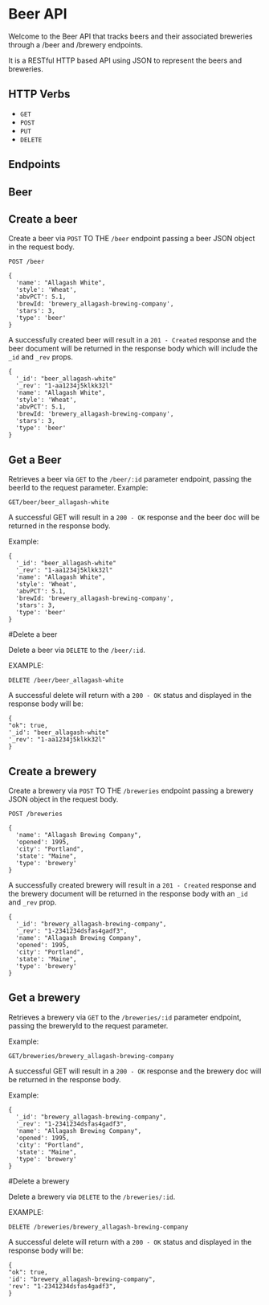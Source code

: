 # Beer API

Welcome to the Beer API that tracks beers and their associated breweries through a /beer and /brewery endpoints.

It is a RESTful HTTP based API using JSON to represent the beers and breweries.

## HTTP Verbs

* `GET`
* `POST`
* `PUT`
* `DELETE`

## Endpoints

## Beer

## Create a beer

Create a beer via `POST` TO THE `/beer` endpoint passing a beer JSON object in the request body.

```
POST /beer

{
  'name': "Allagash White",
  'style': 'Wheat',
  'abvPCT': 5.1,
  'brewId: 'brewery_allagash-brewing-company',
  'stars': 3,
  'type': 'beer'
}
```

A successfully created beer will result in a `201 - Created` response and the beer document will be returned in the response body which will include the `_id` and `_rev` props.

```
{
  '_id': "beer_allagash-white"
  '_rev': "1-aa1234j5klkk32l"
  'name': "Allagash White",
  'style': 'Wheat',
  'abvPCT': 5.1,
  'brewId: 'brewery_allagash-brewing-company',
  'stars': 3,
  'type': 'beer'
}
```

## Get a Beer

Retrieves a beer via `GET` to the `/beer/:id` parameter endpoint, passing the beerId to the request parameter.
Example:

```
GET/beer/beer_allagash-white
```

A successful GET will result in a `200 - OK` response and the beer doc will be returned in the response body.

Example:

```
{
  '_id': "beer_allagash-white"
  '_rev': "1-aa1234j5klkk32l"
  'name': "Allagash White",
  'style': 'Wheat',
  'abvPCT': 5.1,
  'brewId: 'brewery_allagash-brewing-company',
  'stars': 3,
  'type': 'beer'
}
```

#Delete a beer

Delete a beer via `DELETE` to the `/beer/:id`.

EXAMPLE:

```
DELETE /beer/beer_allagash-white
```

A successful delete will return with a `200 - OK` status and displayed in the response body will be:

```
{
"ok": true,
'_id': "beer_allagash-white"
'_rev': "1-aa1234j5klkk32l"
}
```

## Create a brewery

Create a brewery via `POST` TO THE `/breweries` endpoint passing a brewery JSON object in the request body.

```
POST /breweries

{
  'name': "Allagash Brewing Company",
  'opened': 1995,
  'city': "Portland",
  'state': "Maine",
  'type': 'brewery'
}
```

A successfully created brewery will result in a `201 - Created` response and the brewery document will be returned in the response body with an `_id` and `_rev` prop.

```
{
  '_id': "brewery_allagash-brewing-company",
  '_rev': "1-2341234dsfas4gadf3",
  'name': "Allagash Brewing Company",
  'opened': 1995,
  'city': "Portland",
  'state': "Maine",
  'type': 'brewery'
}
```

## Get a brewery

Retrieves a brewery via `GET` to the `/breweries/:id` parameter endpoint, passing the breweryId to the request parameter.

Example:

```
GET/breweries/brewery_allagash-brewing-company
```

A successful GET will result in a `200 - OK` response and the brewery doc will be returned in the response body.

Example:

```
{
  '_id': "brewery_allagash-brewing-company",
  '_rev': "1-2341234dsfas4gadf3",
  'name': "Allagash Brewing Company",
  'opened': 1995,
  'city': "Portland",
  'state': "Maine",
  'type': 'brewery'
}
```

#Delete a brewery

Delete a brewery via `DELETE` to the `/breweries/:id`.

EXAMPLE:

```
DELETE /breweries/brewery_allagash-brewing-company
```

A successful delete will return with a `200 - OK` status and displayed in the response body will be:

```
{
"ok": true,
'id': "brewery_allagash-brewing-company",
'rev': "1-2341234dsfas4gadf3",
}
```
